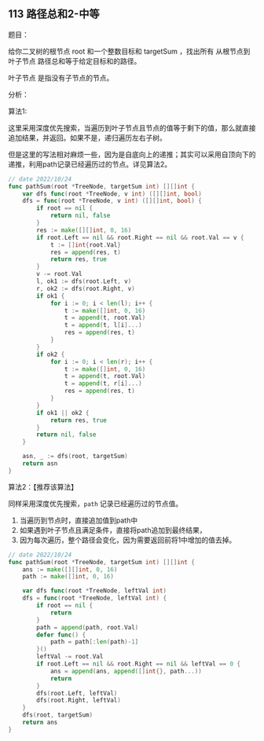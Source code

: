 ## 113 路径总和2-中等

题目：

给你二叉树的根节点 root 和一个整数目标和 targetSum ，找出所有 从根节点到叶子节点 路径总和等于给定目标和的路径。

叶子节点 是指没有子节点的节点。



分析：

算法1:

这里采用深度优先搜索，当遍历到叶子节点且节点的值等于剩下的值，那么就直接追加结果，并返回。如果不是，递归遍历左右子树。

但是这里的写法相对麻烦一些，因为是自底向上的递推；其实可以采用自顶向下的递推，利用path记录已经遍历过的节点。详见算法2。

```go
// date 2022/10/24
func pathSum(root *TreeNode, targetSum int) [][]int {
    var dfs func(root *TreeNode, v int) ([][]int, bool)
    dfs = func(root *TreeNode, v int) ([][]int, bool) {
        if root == nil {
            return nil, false
        }
        res := make([][]int, 0, 16)
        if root.Left == nil && root.Right == nil && root.Val == v {
            t := []int{root.Val}
            res = append(res, t)
            return res, true
        }
        v -= root.Val
        l, ok1 := dfs(root.Left, v)
        r, ok2 := dfs(root.Right, v)
        if ok1 {
            for i := 0; i < len(l); i++ {
                t := make([]int, 0, 16)
                t = append(t, root.Val)
                t = append(t, l[i]...)
                res = append(res, t)
            }
        }
        if ok2 {
            for i := 0; i < len(r); i++ {
                t := make([]int, 0, 16)
                t = append(t, root.Val)
                t = append(t, r[i]...)
                res = append(res, t)
            }
        }
        if ok1 || ok2 {
            return res, true
        }
        return nil, false
    }

    asn, _ := dfs(root, targetSum)
    return asn
}
```



算法2：【推荐该算法】

同样采用深度优先搜索，`path` 记录已经遍历过的节点值。

1. 当遍历到节点时，直接追加值到path中
2. 如果遇到叶子节点且满足条件，直接将path追加到最终结果，
3. 因为每次遍历，整个路径会变化，因为需要返回前将1中增加的值去掉。

```go
// date 2022/10/24
func pathSum(root *TreeNode, targetSum int) [][]int {
    ans := make([][]int, 0, 16)
    path := make([]int, 0, 16)

    var dfs func(root *TreeNode, leftVal int)
    dfs = func(root *TreeNode, leftVal int) {
        if root == nil {
            return
        }
        path = append(path, root.Val)
        defer func() {
            path = path[:len(path)-1]
        }()
        leftVal -= root.Val
        if root.Left == nil && root.Right == nil && leftVal == 0 {
            ans = append(ans, append([]int{}, path...))
            return
        }
        dfs(root.Left, leftVal)
        dfs(root.Right, leftVal)
    }
    dfs(root, targetSum)
    return ans
}
```

